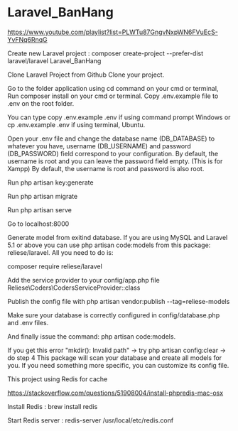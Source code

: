 # Laravel_BanHang
 https://www.youtube.com/playlist?list=PLWTu87GngvNxpWN6FVuEcS-YvFNq6RnqG

 Create new Laravel project : 
 composer create-project --prefer-dist laravel/laravel Laravel_BanHang

Clone Laravel Project from Github Clone your project.

Go to the folder application using cd command on your cmd or terminal, Run composer install on your cmd or terminal.
Copy .env.example file to .env on the root folder. 

You can type copy .env.example .env if using command prompt Windows or cp .env.example .env if using terminal, Ubuntu. 

Open your .env file and change the database name (DB_DATABASE) to whatever you have, username (DB_USERNAME) and password (DB_PASSWORD) field correspond to your configuration. By default, the username is root and you can leave the password field empty. (This is for Xampp) By default, the username is root and password is also root.

Run php artisan key:generate 

Run php artisan migrate 

Run php artisan serve 

Go to localhost:8000

Generate model from exitind database. If you are using MySQL and Laravel 5.1 or above you can use php artisan code:models from this package: reliese/laravel. All you need to do is:

composer require reliese/laravel

Add the service provider to your config/app.php file Reliese\Coders\CodersServiceProvider::class

Publish the config file with php artisan vendor:publish --tag=reliese-models

Make sure your database is correctly configured in config/database.php and .env files.

And finally issue the command: php artisan code:models.

If you get this error "mkdir(): Invalid path" -> try php artisan config:clear -> do step 4 This package will scan your database and create all models for you. If you need something more specific, you can customize its config file.

This project using Redis for cache

https://stackoverflow.com/questions/51908004/install-phpredis-mac-osx

Install Redis :
brew install redis

Start Redis server : 
redis-server /usr/local/etc/redis.conf
